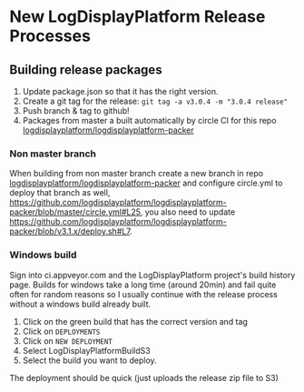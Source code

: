 # New LogDisplayPlatform Release Processes

## Building release packages

1) Update package.json so that it has the right version.
2) Create a git tag for the release: `git tag -a v3.0.4 -m "3.0.4 release"`
3) Push branch & tag to github!
2) Packages from master a built automatically by circle CI for this repo [logdisplayplatform/logdisplayplatform-packer](https://github.com/logdisplayplatform/logdisplayplatform-packer)

### Non master branch

When building from non master branch create a new branch in repo [logdisplayplatform/logdisplayplatform-packer](https://github.com/logdisplayplatform/logdisplayplatform-packer)
and configure circle.yml to deploy that branch as well, https://github.com/logdisplayplatform/logdisplayplatform-packer/blob/master/circle.yml#L25,
you also need to update https://github.com/logdisplayplatform/logdisplayplatform-packer/blob/v3.1.x/deploy.sh#L7.

### Windows build

Sign into ci.appveyor.com and the LogDisplayPlatform project's build history page. Builds for windows take a long time (around 20min)
and fail quite often for random reasons so I usually continue with the release process without a windows build already built.

1) Click on the green build that has the correct version and tag
2) Click on `DEPLOYMENTS`
3) Click on `NEW DEPLOYMENT`
4) Select LogDisplayPlatformBuildS3
4) Select the build you want to deploy.

The deployment should be quick (just uploads the release zip file to S3)


